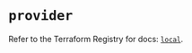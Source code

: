 # `provider`

Refer to the Terraform Registry for docs: [`local`](https://registry.terraform.io/providers/hashicorp/local/2.5.1/docs).
